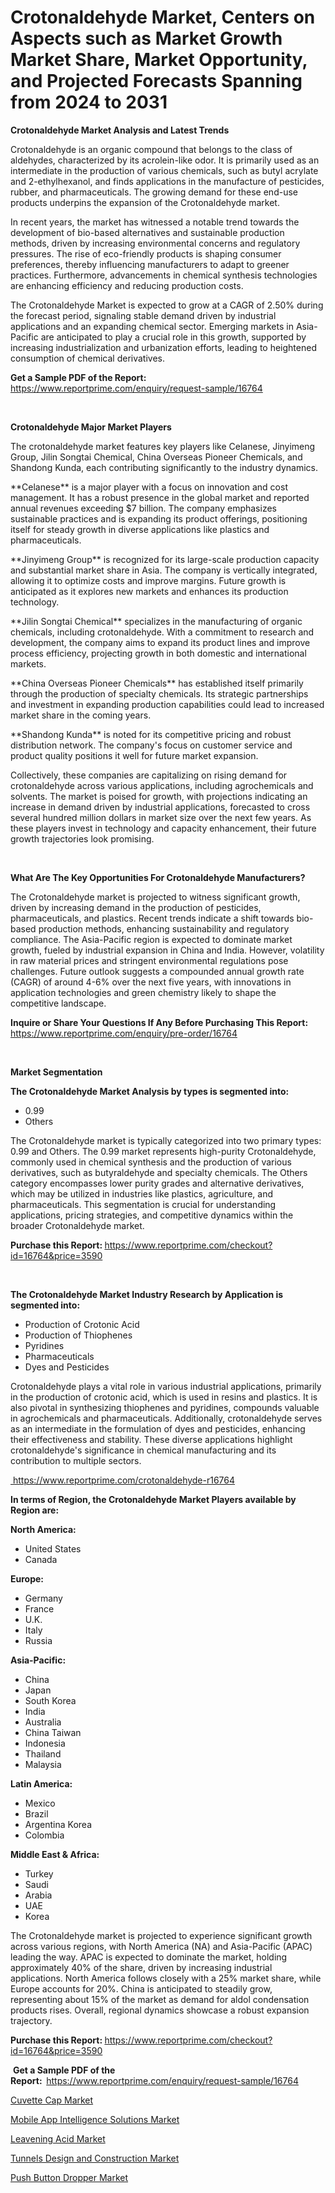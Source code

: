 <p><h1>Crotonaldehyde Market, Centers on Aspects such as Market Growth Market Share, Market Opportunity, and Projected Forecasts Spanning from 2024 to 2031</h1></p><p><strong>Crotonaldehyde Market Analysis and Latest Trends</strong></p>
<p><p>Crotonaldehyde is an organic compound that belongs to the class of aldehydes, characterized by its acrolein-like odor. It is primarily used as an intermediate in the production of various chemicals, such as butyl acrylate and 2-ethylhexanol, and finds applications in the manufacture of pesticides, rubber, and pharmaceuticals. The growing demand for these end-use products underpins the expansion of the Crotonaldehyde market.</p><p>In recent years, the market has witnessed a notable trend towards the development of bio-based alternatives and sustainable production methods, driven by increasing environmental concerns and regulatory pressures. The rise of eco-friendly products is shaping consumer preferences, thereby influencing manufacturers to adapt to greener practices. Furthermore, advancements in chemical synthesis technologies are enhancing efficiency and reducing production costs.</p><p>The Crotonaldehyde Market is expected to grow at a CAGR of 2.50% during the forecast period, signaling stable demand driven by industrial applications and an expanding chemical sector. Emerging markets in Asia-Pacific are anticipated to play a crucial role in this growth, supported by increasing industrialization and urbanization efforts, leading to heightened consumption of chemical derivatives.</p></p>
<p><strong>Get a Sample PDF of the Report:&nbsp;</strong> <a href="https://www.reportprime.com/enquiry/request-sample/16764?utm_campaign=1088&utm_medium=2&utm_source=Github&utm_content=ia&utm_term=27112024&utm_id=crotonaldehyde">https://www.reportprime.com/enquiry/request-sample/16764</a></p>
<p>&nbsp;</p>
<p><strong>Crotonaldehyde Major Market Players</strong></p>
<p><p>The crotonaldehyde market features key players like Celanese, Jinyimeng Group, Jilin Songtai Chemical, China Overseas Pioneer Chemicals, and Shandong Kunda, each contributing significantly to the industry dynamics.</p><p>**Celanese** is a major player with a focus on innovation and cost management. It has a robust presence in the global market and reported annual revenues exceeding $7 billion. The company emphasizes sustainable practices and is expanding its product offerings, positioning itself for steady growth in diverse applications like plastics and pharmaceuticals. </p><p>**Jinyimeng Group** is recognized for its large-scale production capacity and substantial market share in Asia. The company is vertically integrated, allowing it to optimize costs and improve margins. Future growth is anticipated as it explores new markets and enhances its production technology.</p><p>**Jilin Songtai Chemical** specializes in the manufacturing of organic chemicals, including crotonaldehyde. With a commitment to research and development, the company aims to expand its product lines and improve process efficiency, projecting growth in both domestic and international markets.</p><p>**China Overseas Pioneer Chemicals** has established itself primarily through the production of specialty chemicals. Its strategic partnerships and investment in expanding production capabilities could lead to increased market share in the coming years.</p><p>**Shandong Kunda** is noted for its competitive pricing and robust distribution network. The company's focus on customer service and product quality positions it well for future market expansion.</p><p>Collectively, these companies are capitalizing on rising demand for crotonaldehyde across various applications, including agrochemicals and solvents. The market is poised for growth, with projections indicating an increase in demand driven by industrial applications, forecasted to cross several hundred million dollars in market size over the next few years. As these players invest in technology and capacity enhancement, their future growth trajectories look promising.</p></p>
<p>&nbsp;</p>
<p><strong>What Are The Key Opportunities For Crotonaldehyde Manufacturers?</strong></p>
<p><p>The Crotonaldehyde market is projected to witness significant growth, driven by increasing demand in the production of pesticides, pharmaceuticals, and plastics. Recent trends indicate a shift towards bio-based production methods, enhancing sustainability and regulatory compliance. The Asia-Pacific region is expected to dominate market growth, fueled by industrial expansion in China and India. However, volatility in raw material prices and stringent environmental regulations pose challenges. Future outlook suggests a compounded annual growth rate (CAGR) of around 4-6% over the next five years, with innovations in application technologies and green chemistry likely to shape the competitive landscape.</p></p>
<p><strong>Inquire or Share Your Questions If Any Before Purchasing This Report:</strong> <a href="https://www.reportprime.com/enquiry/pre-order/16764?utm_campaign=1088&utm_medium=2&utm_source=Github&utm_content=ia&utm_term=27112024&utm_id=crotonaldehyde">https://www.reportprime.com/enquiry/pre-order/16764</a></p>
<p>&nbsp;</p>
<p><strong>Market Segmentation</strong></p>
<p><strong>The Crotonaldehyde Market Analysis by types is segmented into:</strong></p>
<p><ul><li>0.99</li><li>Others</li></ul></p>
<p><p>The Crotonaldehyde market is typically categorized into two primary types: 0.99 and Others. The 0.99 market represents high-purity Crotonaldehyde, commonly used in chemical synthesis and the production of various derivatives, such as butyraldehyde and specialty chemicals. The Others category encompasses lower purity grades and alternative derivatives, which may be utilized in industries like plastics, agriculture, and pharmaceuticals. This segmentation is crucial for understanding applications, pricing strategies, and competitive dynamics within the broader Crotonaldehyde market.</p></p>
<p><strong>Purchase this Report:&nbsp;</strong><a href="https://www.reportprime.com/checkout?id=16764&price=3590&utm_campaign=1088&utm_medium=2&utm_source=Github&utm_content=ia&utm_term=27112024&utm_id=crotonaldehyde">https://www.reportprime.com/checkout?id=16764&price=3590</a></p>
<p>&nbsp;</p>
<p><strong>The Crotonaldehyde Market Industry Research by Application is segmented into:</strong></p>
<p><ul><li>Production of Crotonic Acid</li><li>Production of Thiophenes</li><li>Pyridines</li><li>Pharmaceuticals</li><li>Dyes and Pesticides</li></ul></p>
<p><p>Crotonaldehyde plays a vital role in various industrial applications, primarily in the production of crotonic acid, which is used in resins and plastics. It is also pivotal in synthesizing thiophenes and pyridines, compounds valuable in agrochemicals and pharmaceuticals. Additionally, crotonaldehyde serves as an intermediate in the formulation of dyes and pesticides, enhancing their effectiveness and stability. These diverse applications highlight crotonaldehyde's significance in chemical manufacturing and its contribution to multiple sectors.</p></p>
<p><a href="https://www.reportprime.com/crotonaldehyde-r16764?utm_campaign=1088&utm_medium=2&utm_source=Github&utm_content=ia&utm_term=27112024&utm_id=crotonaldehyde">&nbsp;https://www.reportprime.com/crotonaldehyde-r16764</a></p>
<p><strong>In terms of Region, the Crotonaldehyde Market Players available by Region are:</strong></p>
<p>
    <p> <strong> North America: </strong>
        <ul>
            <li>United States</li>
            <li>Canada</li>
        </ul>
        </p> 
    <p> <strong> Europe: </strong>
        <ul>
            <li>Germany</li>
            <li>France</li>
            <li>U.K.</li>
            <li>Italy</li>
            <li>Russia</li>
        </ul>
        </p> 
    <p> <strong> Asia-Pacific: </strong>
        <ul>
            <li>China</li>
            <li>Japan</li>
            <li>South Korea</li>
            <li>India</li>
            <li>Australia</li>
            <li>China Taiwan</li>
            <li>Indonesia</li>
            <li>Thailand</li>
            <li>Malaysia</li>
        </ul>
        </p> 
    <p> <strong> Latin America: </strong>
        <ul>
            <li>Mexico</li>
            <li>Brazil</li>
            <li>Argentina Korea</li>
            <li>Colombia</li>
        </ul>
        </p> 
    <p> <strong> Middle East & Africa: </strong>
        <ul>
            <li>Turkey</li>
            <li>Saudi</li>
            <li>Arabia</li>
            <li>UAE</li>
            <li>Korea</li>
        </ul>
    </p>
    </p>
<p><p>The Crotonaldehyde market is projected to experience significant growth across various regions, with North America (NA) and Asia-Pacific (APAC) leading the way. APAC is expected to dominate the market, holding approximately 40% of the share, driven by increasing industrial applications. North America follows closely with a 25% market share, while Europe accounts for 20%. China is anticipated to steadily grow, representing about 15% of the market as demand for aldol condensation products rises. Overall, regional dynamics showcase a robust expansion trajectory.</p></p>
<p><strong>Purchase this Report: </strong><a href="https://www.reportprime.com/checkout?id=16764&price=3590&utm_campaign=1088&utm_medium=2&utm_source=Github&utm_content=ia&utm_term=27112024&utm_id=crotonaldehyde">https://www.reportprime.com/checkout?id=16764&price=3590</a></p>
<p>&nbsp;<strong>Get a Sample PDF of the Report:&nbsp;&nbsp;</strong><a href="https://www.reportprime.com/enquiry/request-sample/16764?utm_campaign=1088&utm_medium=2&utm_source=Github&utm_content=ia&utm_term=27112024&utm_id=crotonaldehyde">https://www.reportprime.com/enquiry/request-sample/16764</a></p>
<p><strong></strong></p>
<p><p><a href="https://www.linkedin.com/pulse/providing-view-both-historical-trends-future-projections-c9vfe?utm_campaign=1088&utm_medium=2&utm_source=Github&utm_content=ia&utm_term=27112024&utm_id=crotonaldehyde">Cuvette Cap Market</a></p><p><a href="https://issuu.com/reportprime-2/docs/mobile-app-intelligence-solutions-m_da84960a5ad024?utm_campaign=1088&utm_medium=2&utm_source=Github&utm_content=ia&utm_term=27112024&utm_id=crotonaldehyde">Mobile App Intelligence Solutions Market</a></p><p><a href="https://www.linkedin.com/pulse/market-revenue-growth-forecast-leavening-acid-96-cagr-from-u7x8e?utm_campaign=1088&utm_medium=2&utm_source=Github&utm_content=ia&utm_term=27112024&utm_id=crotonaldehyde">Leavening Acid Market</a></p><p><a href="https://issuu.com/reportprime-2/docs/tunnels-design-and-construction-mar_7e155a84a04a01?utm_campaign=1088&utm_medium=2&utm_source=Github&utm_content=ia&utm_term=27112024&utm_id=crotonaldehyde">Tunnels Design and Construction Market</a></p><p><a href="https://www.linkedin.com/pulse/push-button-dropper-market-trends-focusing-insight-forecast-r3ube?utm_campaign=1088&utm_medium=2&utm_source=Github&utm_content=ia&utm_term=27112024&utm_id=crotonaldehyde">Push Button Dropper Market</a></p></p>